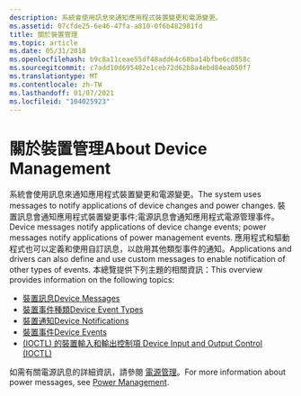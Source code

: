 ```yaml
---
description: 系統會使用訊息來通知應用程式裝置變更和電源變更。
ms.assetid: 07cfde25-6e46-47fa-a810-0f6b482981fd
title: 關於裝置管理
ms.topic: article
ms.date: 05/31/2018
ms.openlocfilehash: b9c8a11ceae55df48add64c68ba14bfbe6cd858c
ms.sourcegitcommit: c7add10d695482e1ceb72d62b8a4ebd84ea050f7
ms.translationtype: MT
ms.contentlocale: zh-TW
ms.lasthandoff: 01/07/2021
ms.locfileid: "104025923"
---
```

# <a name="about-device-management"></a><span data-ttu-id="bd355-103">關於裝置管理</span><span class="sxs-lookup"><span data-stu-id="bd355-103">About Device Management</span></span>

<span data-ttu-id="bd355-104">系統會使用訊息來通知應用程式裝置變更和電源變更。</span><span class="sxs-lookup"><span data-stu-id="bd355-104">The system uses messages to notify applications of device changes and power changes.</span></span> <span data-ttu-id="bd355-105">裝置訊息會通知應用程式裝置變更事件;電源訊息會通知應用程式電源管理事件。</span><span class="sxs-lookup"><span data-stu-id="bd355-105">Device messages notify applications of device change events; power messages notify applications of power management events.</span></span> <span data-ttu-id="bd355-106">應用程式和驅動程式也可以定義和使用自訂訊息，以啟用其他類型事件的通知。</span><span class="sxs-lookup"><span data-stu-id="bd355-106">Applications and drivers can also define and use custom messages to enable notification of other types of events.</span></span> <span data-ttu-id="bd355-107">本總覽提供下列主題的相關資訊：</span><span class="sxs-lookup"><span data-stu-id="bd355-107">This overview provides information on the following topics:</span></span>

-   [<span data-ttu-id="bd355-108">裝置訊息</span><span class="sxs-lookup"><span data-stu-id="bd355-108">Device Messages</span></span>](device-messages.md)
-   [<span data-ttu-id="bd355-109">裝置事件種類</span><span class="sxs-lookup"><span data-stu-id="bd355-109">Device Event Types</span></span>](device-event-types.md)
-   [<span data-ttu-id="bd355-110">裝置通知</span><span class="sxs-lookup"><span data-stu-id="bd355-110">Device Notifications</span></span>](device-notifications.md)
-   [<span data-ttu-id="bd355-111">裝置事件</span><span class="sxs-lookup"><span data-stu-id="bd355-111">Device Events</span></span>](device-events.md)
-   [<span data-ttu-id="bd355-112"> (IOCTL) 的裝置輸入和輸出控制項 </span><span class="sxs-lookup"><span data-stu-id="bd355-112">Device Input and Output Control (IOCTL)</span></span>](device-input-and-output-control-ioctl-.md)

<span data-ttu-id="bd355-113">如需有關電源訊息的詳細資訊，請參閱 [電源管理](/windows/desktop/Power/power-management-portal)。</span><span class="sxs-lookup"><span data-stu-id="bd355-113">For more information about power messages, see [Power Management](/windows/desktop/Power/power-management-portal).</span></span>

 

 
